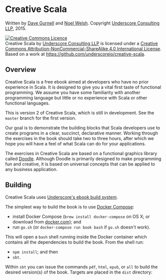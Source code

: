 # Creative Scala

Written by [Dave Gurnell](http://twitter.com/davegurnell) and
[Noel Welsh](http://twitter.com/noelwelsh).
Copyright [Underscore Consulting LLP](http://underscore.io), 2015.

<a rel="license" href="http://creativecommons.org/licenses/by-nc-sa/4.0/"><img alt="Creative Commons Licence" style="border-width:0" src="https://i.creativecommons.org/l/by-nc-sa/4.0/88x31.png" /></a><br /><span xmlns:dct="http://purl.org/dc/terms/" href="http://purl.org/dc/dcmitype/Text" property="dct:title" rel="dct:type">Creative Scala</span> by <a xmlns:cc="http://creativecommons.org/ns#" href="http://underscore.io" property="cc:attributionName" rel="cc:attributionURL">Underscore Consulting LLP</a> is licensed under a <a rel="license" href="http://creativecommons.org/licenses/by-nc-sa/4.0/">Creative Commons Attribution-NonCommercial-ShareAlike 4.0 International License</a>.<br />Based on a work at <a xmlns:dct="http://purl.org/dc/terms/" href="https://github.com/underscoreio/creative-scala" rel="dct:source">https://github.com/underscoreio/creative-scala</a>.

## Overview

Creative Scala is a free ebook aimed at developers
who have no prior experience in Scala.
It is designed to give you a vital first taste of functional programming.
We assume you have some familiarity with another programming language
but little or no experience with Scala or other functional languages.

This is version 2 of Creative Scala, which is still in development. 
See the `master` branch for the first version.

Our goal is to demonstrate the building blocks that Scala developers use
to create programs in a clear, succinct, declarative manner.
Working through the exercises in the book should take two to three hours,
after which we hope you will have a feel of what Scala can do for your applications.

The exercises in Creative Scala are based on
a functional graphics library called [Doodle][doodle].
Although Doodle is primarily designed to make programming fun and creative,
it is based on universal concepts that can be applied to any business application.

## Building

Creative Scala uses [Underscore's ebook build system][ebook-template].

The simplest way to build the book is to use [Docker Compose](http://docker.com):

- install Docker Compose (`brew install docker-compose` on OS X; or download from [docker.com](http://docker.com/)); and
- run `go.sh` (or `docker-compose run book bash` if `go.sh` doesn't work).

This will open a `bash` shell running inside the Docker container which contains all the dependencies to build the book. From the shell run:

- `npm install`; and then
- `sbt`.

Within `sbt` you can issue the commands `pdf`, `html`, `epub`, or `all` to build the desired version(s) of the book. Targets are placed in the `dist` directory:

[doodle]: https://github.com/underscoreio/doodle
[ebook-template]: https://github.com/underscoreio/underscore-ebook-template
